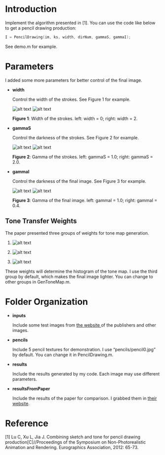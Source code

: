 
# Introduction

Implement the algorithm presented in [1]. You can use the code like below to get a pencil drawing production:

```C++
I = PencilDrawing(im, ks, width, dirNum, gammaS, gammaI);
```

See demo.m for example.

# Parameters

I added some more parameters for better control of the final image.

* **width**

	Control the width of the strokes. See Figure 1 for example.

	![alt text](https://github.com/candycat1992/PencilDrawing/blob/master/results/width0.png) ![alt text](https://github.com/candycat1992/PencilDrawing/blob/master/results/width1.png)

	**Figure 1**: Width of the strokes. left: width = 0; right: width = 2.

* **gammaS**

	Control the darkness of the strokes. See Figure 2 for example.

	![alt text](https://github.com/candycat1992/PencilDrawing/blob/master/results/stroke_dark0.png) ![alt text](https://github.com/candycat1992/PencilDrawing/blob/master/results/stroke_dark1.png)

	**Figure 2**: Gamma of the strokes. left: gammaS = 1.0; right: gammaS = 2.0.

* **gammaI**

	Control the darkness of the final image. See Figure 3 for example.

	![alt text](https://github.com/candycat1992/PencilDrawing/blob/master/results/image_dark0.png) ![alt text](https://github.com/candycat1992/PencilDrawing/blob/master/results/image_dark1.png)

	**Figure 3**: Gamma of the final image. left: gammaI = 1.0; right: gammaI = 0.4.

## Tone Transfer Weights

The paper presented three groups of weights for tone map generation.

1. ![alt text](https://github.com/candycat1992/PencilDrawing/blob/master/project_images/Tex2Img_1448535264.jpg)

2. ![alt text](https://github.com/candycat1992/PencilDrawing/blob/master/project_images/Tex2Img_1448535306.jpg)

3. ![alt text](https://github.com/candycat1992/PencilDrawing/blob/master/project_images/Tex2Img_1448535007.jpg)

These weights will determine the histogram of the tone map. I use the third group by default, which makes the final image lighter. You can change to other groups in GenToneMap.m.

# Folder Organization

* **inputs**

	Include some test images from <a href="http://www.cse.cuhk.edu.hk/leojia/projects/pencilsketch/pencil_drawing.htm" target="_blank">the website </a> of the publishers and other images.

* **pencils**
	
	Include 5 pencil textures for demonstration. I use “pencils/pencil0.jpg” by default. You can change it in PencilDrawing.m.

* **results**

	Include the results generated by my code. Each image may use different parameters.

* **resultsFromPaper**

	Include the results of the paper for comparison. I grabbed them in <a href="http://www.cse.cuhk.edu.hk/leojia/projects/pencilsketch/pencil_drawing.htm" target="_blank">their website</a>.

# Reference

[1] Lu C, Xu L, Jia J. Combining sketch and tone for pencil drawing production[C]//Proceedings of the Symposium on Non-Photorealistic Animation and Rendering. Eurographics Association, 2012: 65-73.
